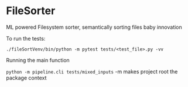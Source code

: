 # FileSorter
ML powered Filesystem sorter, semantically sorting files baby innovation


To run the tests:

`./fileSortVenv/bin/python -m pytest tests/<test_file>.py -vv`

Running the main function

`python -m pipeline.cli tests/mixed_inputs`
-m makes project root the package context
